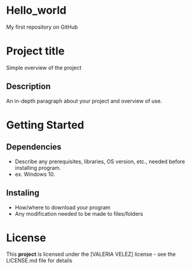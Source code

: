 # Hello_world
My first repository on GitHub

# Project title

Simple overview of the project

## Description

An in-depth paragraph about your project and overview of use.

# Getting Started

## Dependencies

* Describe any prerequisites, libraries, OS version, etc., needed before installing program.
* ex. Windows 10.

## Instaling

* How/where to download your program
* Any modification needed to be made to files/folders

# License

This **project** is licensed under the [VALERIA VELEZ] license - see the LICENSE.md file for details
